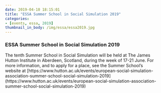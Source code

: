 ```yaml
---
date: 2019-04-10 18:15:01
title: "ESSA Summer School in Social Simulation 2019"
categories:
- [events, essa, 2019]
thumbnail_in_body: /img/essa/essa2019.jpg
---
```


<h3 class="_excerpt_ignore">ESSA Summer School in Social Simulation 2019</h3>
The tenth Summer School in Social Simulation will be held at The James Hutton Institute in Aberdeen, Scotland, during the week of 17-21 June. For more information, and to apply for a place, see the Summer School’s website at [https://www.hutton.ac.uk/events/european-social-simulation-association-summer-school-social-simulation-2019](https://www.hutton.ac.uk/events/european-social-simulation-association-summer-school-social-simulation-2019)